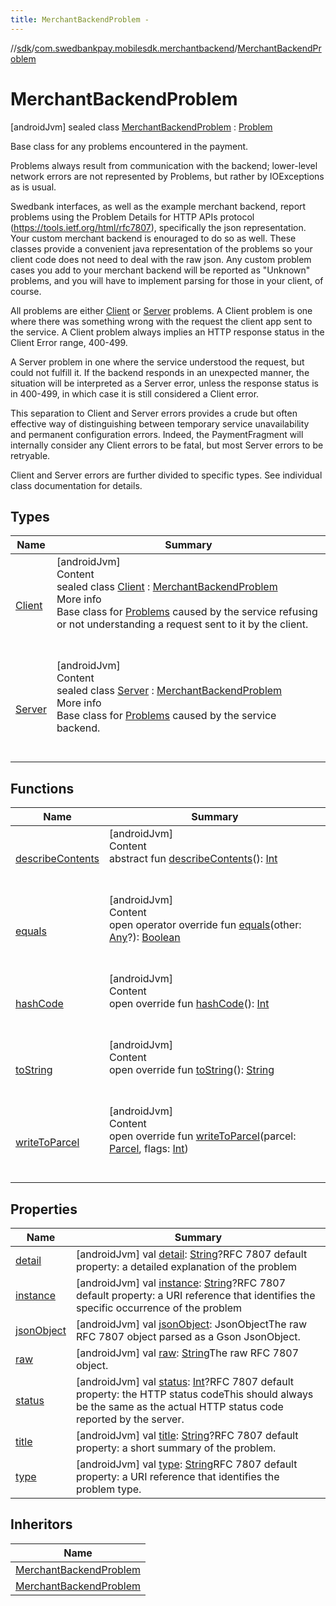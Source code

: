 ```yaml
---
title: MerchantBackendProblem -
---
```

//[sdk](../../../index)/[com.swedbankpay.mobilesdk.merchantbackend](../index)/[MerchantBackendProblem](index)



# MerchantBackendProblem  
 [androidJvm] sealed class [MerchantBackendProblem](index) : [Problem](../../com.swedbankpay.mobilesdk/-problem/index)

Base class for any problems encountered in the payment.



Problems always result from communication with the backend; lower-level network errors are not represented by Problems, but rather by IOExceptions as is usual.



Swedbank interfaces, as well as the example merchant backend, report problems using the Problem Details for HTTP APIs protocol (https://tools.ietf.org/html/rfc7807), specifically the json representation. Your custom merchant backend is enouraged to do so as well. These classes provide a convenient java representation of the problems so your client code does not need to deal with the raw json. Any custom problem cases you add to your merchant backend will be reported as "Unknown" problems, and you will have to implement parsing for those in your client, of course.



All problems are either [Client](-client/index) or [Server](-server/index) problems. A Client problem is one where there was something wrong with the request the client app sent to the service. A Client problem always implies an HTTP response status in the Client Error range, 400-499.



A Server problem in one where the service understood the request, but could not fulfill it. If the backend responds in an unexpected manner, the situation will be interpreted as a Server error, unless the response status is in 400-499, in which case it is still considered a Client error.



This separation to Client and Server errors provides a crude but often effective way of distinguishing between temporary service unavailability and permanent configuration errors. Indeed, the PaymentFragment will internally consider any Client errors to be fatal, but most Server errors to be retryable.



Client and Server errors are further divided to specific types. See individual class documentation for details.

   


## Types  
  
|  Name |  Summary | 
|---|---|
| <a name="com.swedbankpay.mobilesdk.merchantbackend/MerchantBackendProblem.Client///PointingToDeclaration/"></a>[Client](-client/index)| <a name="com.swedbankpay.mobilesdk.merchantbackend/MerchantBackendProblem.Client///PointingToDeclaration/"></a>[androidJvm]  <br>Content  <br>sealed class [Client](-client/index) : [MerchantBackendProblem](index)  <br>More info  <br>Base class for [Problems](index) caused by the service refusing or not understanding a request sent to it by the client.  <br><br><br>|
| <a name="com.swedbankpay.mobilesdk.merchantbackend/MerchantBackendProblem.Server///PointingToDeclaration/"></a>[Server](-server/index)| <a name="com.swedbankpay.mobilesdk.merchantbackend/MerchantBackendProblem.Server///PointingToDeclaration/"></a>[androidJvm]  <br>Content  <br>sealed class [Server](-server/index) : [MerchantBackendProblem](index)  <br>More info  <br>Base class for [Problems](index) caused by the service backend.  <br><br><br>|


## Functions  
  
|  Name |  Summary | 
|---|---|
| <a name="android.os/Parcelable/describeContents/#/PointingToDeclaration/"></a>[describeContents](-server/-unknown/index.md#-1578325224%2FFunctions%2F-1404661416)| <a name="android.os/Parcelable/describeContents/#/PointingToDeclaration/"></a>[androidJvm]  <br>Content  <br>abstract fun [describeContents](-server/-unknown/index.md#-1578325224%2FFunctions%2F-1404661416)(): [Int](https://kotlinlang.org/api/latest/jvm/stdlib/kotlin/-int/index.html)  <br><br><br>|
| <a name="com.swedbankpay.mobilesdk/Problem/equals/#kotlin.Any?/PointingToDeclaration/"></a>[equals](../../com.swedbankpay.mobilesdk/-problem/equals)| <a name="com.swedbankpay.mobilesdk/Problem/equals/#kotlin.Any?/PointingToDeclaration/"></a>[androidJvm]  <br>Content  <br>open operator override fun [equals](../../com.swedbankpay.mobilesdk/-problem/equals)(other: [Any](https://kotlinlang.org/api/latest/jvm/stdlib/kotlin/-any/index.html)?): [Boolean](https://kotlinlang.org/api/latest/jvm/stdlib/kotlin/-boolean/index.html)  <br><br><br>|
| <a name="com.swedbankpay.mobilesdk/Problem/hashCode/#/PointingToDeclaration/"></a>[hashCode](../../com.swedbankpay.mobilesdk/-problem/hash-code)| <a name="com.swedbankpay.mobilesdk/Problem/hashCode/#/PointingToDeclaration/"></a>[androidJvm]  <br>Content  <br>open override fun [hashCode](../../com.swedbankpay.mobilesdk/-problem/hash-code)(): [Int](https://kotlinlang.org/api/latest/jvm/stdlib/kotlin/-int/index.html)  <br><br><br>|
| <a name="com.swedbankpay.mobilesdk/Problem/toString/#/PointingToDeclaration/"></a>[toString](../../com.swedbankpay.mobilesdk/-problem/to-string)| <a name="com.swedbankpay.mobilesdk/Problem/toString/#/PointingToDeclaration/"></a>[androidJvm]  <br>Content  <br>open override fun [toString](../../com.swedbankpay.mobilesdk/-problem/to-string)(): [String](https://kotlinlang.org/api/latest/jvm/stdlib/kotlin/-string/index.html)  <br><br><br>|
| <a name="com.swedbankpay.mobilesdk.merchantbackend/MerchantBackendProblem/writeToParcel/#android.os.Parcel#kotlin.Int/PointingToDeclaration/"></a>[writeToParcel](write-to-parcel)| <a name="com.swedbankpay.mobilesdk.merchantbackend/MerchantBackendProblem/writeToParcel/#android.os.Parcel#kotlin.Int/PointingToDeclaration/"></a>[androidJvm]  <br>Content  <br>open override fun [writeToParcel](write-to-parcel)(parcel: [Parcel](https://developer.android.com/reference/kotlin/android/os/Parcel.html), flags: [Int](https://kotlinlang.org/api/latest/jvm/stdlib/kotlin/-int/index.html))  <br><br><br>|


## Properties  
  
|  Name |  Summary | 
|---|---|
| <a name="com.swedbankpay.mobilesdk.merchantbackend/MerchantBackendProblem/detail/#/PointingToDeclaration/"></a>[detail](index.md#-1889271045%2FProperties%2F-1404661416)| <a name="com.swedbankpay.mobilesdk.merchantbackend/MerchantBackendProblem/detail/#/PointingToDeclaration/"></a> [androidJvm] val [detail](index.md#-1889271045%2FProperties%2F-1404661416): [String](https://kotlinlang.org/api/latest/jvm/stdlib/kotlin/-string/index.html)?RFC 7807 default property: a detailed explanation of the problem   <br>|
| <a name="com.swedbankpay.mobilesdk.merchantbackend/MerchantBackendProblem/instance/#/PointingToDeclaration/"></a>[instance](index.md#282344311%2FProperties%2F-1404661416)| <a name="com.swedbankpay.mobilesdk.merchantbackend/MerchantBackendProblem/instance/#/PointingToDeclaration/"></a> [androidJvm] val [instance](index.md#282344311%2FProperties%2F-1404661416): [String](https://kotlinlang.org/api/latest/jvm/stdlib/kotlin/-string/index.html)?RFC 7807 default property: a URI reference that identifies the specific occurrence of the problem   <br>|
| <a name="com.swedbankpay.mobilesdk.merchantbackend/MerchantBackendProblem/jsonObject/#/PointingToDeclaration/"></a>[jsonObject](index.md#1435541061%2FProperties%2F-1404661416)| <a name="com.swedbankpay.mobilesdk.merchantbackend/MerchantBackendProblem/jsonObject/#/PointingToDeclaration/"></a> [androidJvm] val [jsonObject](index.md#1435541061%2FProperties%2F-1404661416): JsonObjectThe raw RFC 7807 object parsed as a Gson JsonObject.   <br>|
| <a name="com.swedbankpay.mobilesdk.merchantbackend/MerchantBackendProblem/raw/#/PointingToDeclaration/"></a>[raw](index.md#809266310%2FProperties%2F-1404661416)| <a name="com.swedbankpay.mobilesdk.merchantbackend/MerchantBackendProblem/raw/#/PointingToDeclaration/"></a> [androidJvm] val [raw](index.md#809266310%2FProperties%2F-1404661416): [String](https://kotlinlang.org/api/latest/jvm/stdlib/kotlin/-string/index.html)The raw RFC 7807 object.   <br>|
| <a name="com.swedbankpay.mobilesdk.merchantbackend/MerchantBackendProblem/status/#/PointingToDeclaration/"></a>[status](index.md#1585017466%2FProperties%2F-1404661416)| <a name="com.swedbankpay.mobilesdk.merchantbackend/MerchantBackendProblem/status/#/PointingToDeclaration/"></a> [androidJvm] val [status](index.md#1585017466%2FProperties%2F-1404661416): [Int](https://kotlinlang.org/api/latest/jvm/stdlib/kotlin/-int/index.html)?RFC 7807 default property: the HTTP status codeThis should always be the same as the actual HTTP status code reported by the server.   <br>|
| <a name="com.swedbankpay.mobilesdk.merchantbackend/MerchantBackendProblem/title/#/PointingToDeclaration/"></a>[title](index.md#-1937530858%2FProperties%2F-1404661416)| <a name="com.swedbankpay.mobilesdk.merchantbackend/MerchantBackendProblem/title/#/PointingToDeclaration/"></a> [androidJvm] val [title](index.md#-1937530858%2FProperties%2F-1404661416): [String](https://kotlinlang.org/api/latest/jvm/stdlib/kotlin/-string/index.html)?RFC 7807 default property: a short summary of the problem.   <br>|
| <a name="com.swedbankpay.mobilesdk.merchantbackend/MerchantBackendProblem/type/#/PointingToDeclaration/"></a>[type](index.md#1875559410%2FProperties%2F-1404661416)| <a name="com.swedbankpay.mobilesdk.merchantbackend/MerchantBackendProblem/type/#/PointingToDeclaration/"></a> [androidJvm] val [type](index.md#1875559410%2FProperties%2F-1404661416): [String](https://kotlinlang.org/api/latest/jvm/stdlib/kotlin/-string/index.html)RFC 7807 default property: a URI reference that identifies the problem type.   <br>|


## Inheritors  
  
|  Name | 
|---|
| <a name="com.swedbankpay.mobilesdk.merchantbackend/MerchantBackendProblem.Client///PointingToDeclaration/"></a>[MerchantBackendProblem](-client/index)|
| <a name="com.swedbankpay.mobilesdk.merchantbackend/MerchantBackendProblem.Server///PointingToDeclaration/"></a>[MerchantBackendProblem](-server/index)|

